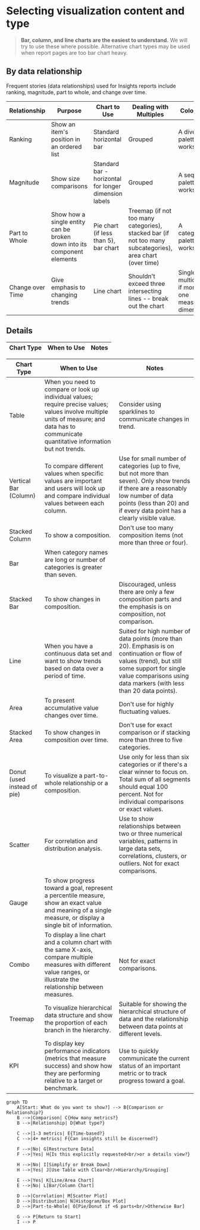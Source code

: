# Selecting visualization content and type

> **Bar, column, and line charts are the easiest to understand.** We will try to use these where possible. Alternative chart types may be used when report pages are too bar chart heavy.

## **By data relationship**

Frequent stories (data relationships) used for Insights reports include ranking, magnitude, part to whole, and change over time.

| Relationship | Purpose | Chart to Use | Dealing with Multiples | Color Note |
| --- | --- | --- | --- | --- |
| Ranking | Show an item's position in an ordered list | Standard horizontal bar | Grouped | A diverging palette works well |
| Magnitude | Show size comparisons | Standard bar - horizontal for longer dimension labels | Grouped | A sequential palette works well |
| Part to Whole | Show how a single entity can be broken down into its component elements | Pie chart (if less than 5), bar chart | Treemap (if not too many categories), stacked bar (if not too many subcategories), area chart (over time) | A categorical palette works well |
| Change over Time | Give emphasis to changing trends | Line chart | Shouldn't exceed three intersecting lines -- break out the chart | Single color, multicolored if more than one measure or dimension |

## **Details**

| Chart Type | When to Use | Notes |
| --- | --- | --- |

| Chart Type | When to Use | Notes |
| --- | --- | --- |
| Table | When you need to compare or look up individual values; require precise values; values involve multiple units of measure; and data has to communicate quantitative information but not trends. | Consider using sparklines to communicate changes in trend. |
| Vertical Bar (Column) | To compare different values when specific values are important and users will look up and compare individual values between each column. | Use for small number of categories (up to five, but not more than seven). Only show trends if there are a reasonably low number of data points (less than 20) and if every data point has a clearly visible value. |
| Stacked Column | To show a composition. | Don't use too many composition items (not more than three or four). |
| Bar | When category names are long or number of categories is greater than seven. |  |
| Stacked Bar | To show changes in composition. | Discouraged, unless there are only a few composition parts and the emphasis is on composition, not comparison. |
| Line | When you have a continuous data set and want to show trends based on data over a period of time. | Suited for high number of data points (more than 20). Emphasis is on continuation or flow of values (trend), but still some support for single value comparisons using data markers (with less than 20 data points). |
| Area | To present accumulative value changes over time. | Don't use for highly fluctuating values. |
| Stacked Area | To show changes in composition over time. | Don't use for exact comparison or if stacking more than three to five categories. |
| Donut (used instead of pie) | To visualize a part-to-whole relationship or a composition. | Use only for less than six categories or if there's a clear winner to focus on. Total sum of all segments should equal 100 percent. Not for individual comparisons or exact values. |
| Scatter | For correlation and distribution analysis. | Use to show relationships between two or three numerical variables, patterns in large data sets, correlations, clusters, or outliers. Not for exact comparisons. |
| Gauge | To show progress toward a goal, represent a percentile measure, show an exact value and meaning of a single measure, or display a single bit of information. |  |
| Combo | To display a line chart and a column chart with the same X-axis, compare multiple measures with different value ranges, or illustrate the relationship between measures. | Not for exact comparisons. |
| Treemap | To visualize hierarchical data structure and show the proportion of each branch in the hierarchy. | Suitable for showing the hierarchical structure of data and the relationship between data points at different levels. |
| KPI | To display key performance indicators (metrics that measure success) and show how they are performing relative to a target or benchmark. | Use to quickly communicate the current status of an important metric or to track progress toward a goal. |

```mermaid
graph TD
    A[Start: What do you want to show?] --> B{Comparison or Relationship?}
    B -->|Comparison| C{How many metrics?}
    B -->|Relationship| D{What type?}
    
    C -->|1-3 metrics| E{Time-based?}
    C -->|4+ metrics| F{Can insights still be discerned?}
    
    F -->|No| G[Restructure Data]
    F -->|Yes| H{Is this explicitly requested<br/>or a details view?}
    
    H -->|No| I[Simplify or Break Down]
    H -->|Yes| J[Use Table with Clear<br/>Hierarchy/Grouping]
    
    E -->|Yes| K[Line/Area Chart]
    E -->|No| L[Bar/Column Chart]
    
    D -->|Correlation| M[Scatter Plot]
    D -->|Distribution| N[Histogram/Box Plot]
    D -->|Part-to-Whole| O[Pie/Donut if <6 parts<br/>Otherwise Bar]
    
    G --> P[Return to Start]
    I --> P
```
